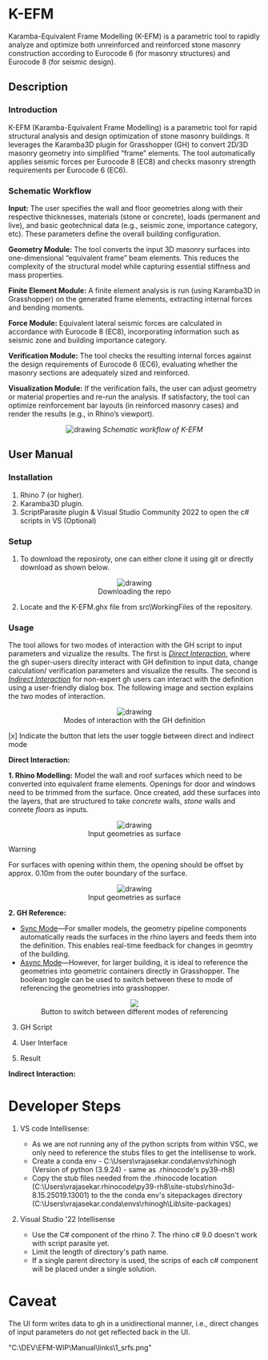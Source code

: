 # K-EFM
Karamba-Equivalent Frame Modelling (K-EFM) is a parametric tool to rapidly analyze and optimize both unreinforced and reinforced stone masonry construction according to Eurocode 6 (for masonry structures) and Eurocode 8 (for seismic design). 

## Description

### Introduction

K-EFM (Karamba-Equivalent Frame Modelling) is a parametric tool for rapid structural analysis and design optimization of stone masonry buildings. It leverages the Karamba3D plugin for Grasshopper (GH) to convert 2D/3D masonry geometry into simplified “frame” elements. The tool automatically applies seismic forces per Eurocode 8 (EC8) and checks masonry strength requirements per Eurocode 6 (EC6).

### Schematic Workflow

**Input:** The user specifies the wall and floor geometries along with their respective thicknesses, materials (stone or concrete), loads (permanent and live), and basic geotechnical data (e.g., seismic zone, importance category, etc). These parameters define the overall building configuration.

**Geometry Module:** The tool converts the input 3D masonry surfaces into one-dimensional “equivalent frame” beam elements. This reduces the complexity of the structural model while capturing essential stiffness and mass properties.

**Finite Element Module:** A finite element analysis is run (using Karamba3D in Grasshopper) on the generated frame elements, extracting internal forces and bending moments.

**Force Module:** Equivalent lateral seismic forces are calculated in accordance with Eurocode 8 (EC8), incorporating information such as seismic zone and building importance category.

**Verification Module:** The tool checks the resulting internal forces against the design requirements of Eurocode 6 (EC6), evaluating whether the masonry sections are adequately sized and reinforced.

**Visualization Module:** If the verification fails, the user can adjust geometry or material properties and re-run the analysis. If satisfactory, the tool can optimize reinforcement bar layouts (in reinforced masonry cases) and render the results (e.g., in Rhino’s viewport).

<!-- ![Description of image](Manual/links/Scheme.png) -->
<p align="center">
    <img src="Manual/links/Scheme.png" alt="drawing" />
    <em>Schematic workflow of K-EFM</em>
</p>


## User Manual

### Installation 

1. Rhino 7 (or higher).
2. Karamba3D plugin.
3. ScriptParasite plugin & Visual Studio Community 2022 to open the c# scripts in VS (Optional) 

### Setup

1. To download the reposiroty, one can either clone it using git or directly download as shown below.  

<!-- ![Download the repository](Manual/links/Download_Repo.png) -->

<figure align="center">
    <img src="Manual/links/Download_Repo.png" alt="drawing"/>
    <figcaption>Downloading the repo</figcaption>
</figure>

2. Locate and the K-EFM.ghx file from src\WorkingFiles of the repository.

### Usage

The tool allows for two modes of interaction with the GH script to input parameters and vizualize the results. The first is <ins>*Direct Interaction*</ins>, where the gh super-users direclty interact with GH definition to input data, change calculation/ verification parameters and visualize the results. The second is <ins>*Indirect Interaction*</ins> for non-expert gh users can interact with the definition using a user-friendly dialog box. The following image and section explains the two modes of interaction. 

<figure  align="center">
    <img src="Manual/links/UI.png" alt="drawing" />
    <figcaption>Modes of interaction with the GH definition</figcaption>
</figure >

[x] Indicate the button that lets the user toggle between direct and indirect mode

**Direct Interaction:**

**1. Rhino Modelling:** Model the wall and roof surfaces which need to be converted into equivalent frame elements. Openings for door and windows need to be trimmed from the surface. Once created, add these surfaces into the layers, that are structured to take *concrete* walls, *stone* walls and conrete *floors* as inputs. 

<figure align="center">
    <img src="Manual/links/Layer_Structure.png" alt="drawing" />
    <figcaption>Input geometries as surface</figcaption>
</figure>

> [!WARNING]  
> For surfaces with opening within them, the opening should be offset by approx. 0.10m from the outer boundary of the surface. 
> <figure align="center">
>    <img src="Manual/links/Opening_Gap.png"alt="drawing" />
>    <figcaption>Input geometries as surface</figcaption>
> </figure>


**2. GH Reference:** 
* <ins>Sync Mode</ins>—For smaller models, the geometry pipeline components automatically reads the surfaces in the rhino layers and feeds them into the definition. This enables real-time feedback for changes in geomtry of the building. 
* <ins>Async Mode</ins>—However, for larger building, it is ideal to reference the geometries into geometric containers directly in Grasshopper. The boolean toggle can be used to switch between these to mode of referencing the geometries into grasshopper. 

<figure align="center">
    <img src="Manual/links/Sync_Async Mode_Button.png" />
    <figcaption>Button to switch between different modes of referencing </figcaption>
</figure>

3. GH Script

4. User Interface 

5. Result 

**Indirect Interaction:**

# Developer Steps
1. VS code Intellisense:
    - As we are not running any of the python scripts from within VSC, we only need to reference the stubs files to get the intellisense to work. 
    - Create a conda env - C:\Users\vrajasekar\.conda\envs\rhinogh (Version of python (3.9.24) - same as .rhinocode's py39-rh8)
    - Copy the stub files needed from the .rhinocode location (C:\Users\vrajasekar\.rhinocode\py39-rh8\site-stubs\rhino3d-8.15.25019.13001) to the the conda env's sitepackages directory (C:\Users\vrajasekar\.conda\envs\rhinogh\Lib\site-packages)

2. Visual Studio '22 Intellisense
    - Use the C# component of the rhino 7. The rhino c# 9.0 doesn't work with script parasite yet.
    - Limit the length of directory's path name.
    - If a single parent directory is used, the scrips of each c# component will be placed under a single solution. 

# Caveat
The UI form writes data to gh in a unidirectional manner, i.e., direct changes of input parameters do not get reflected back in the UI. 

"C:\DEV\EFM-WIP\Manual\links\1_srfs.png"